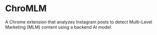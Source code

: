 # ChroMLM
A Chrome extension that analyzes Instagram posts to detect Multi-Level Marketing (MLM) content using a backend AI model.
